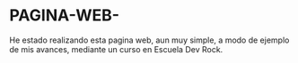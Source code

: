 # PAGINA-WEB-
He estado realizando esta pagina web, aun muy simple, a modo de ejemplo de mis avances, mediante un curso en Escuela Dev Rock.

